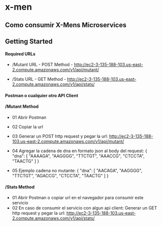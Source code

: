 # x-men

## Como consumir X-Mens Microservices

## Getting Started

#### Required URLs

- /Mutant URL - POST Method -  http://ec2-3-135-188-103.us-east-2.compute.amazonaws.com/v1/api/mutant/

- /Stats URL - GET Method -    http://ec2-3-135-188-103.us-east-2.compute.amazonaws.com/v1/api/stats/

#### Postman o cualquier otro API Client

#### /Mutant Method

- 01 Abrir Postman 
- 02 Copiar la url
- 03 Generar un POST http request y pegar la url: http://ec2-3-135-188-103.us-east-2.compute.amazonaws.com/v1/api/mutant/

- 04 Agregar la cadena de dna en formato json al body del request:
  {
    "dna": [
        "AAAAGA", "AAGGGG", "TTCTGT", "AAACCG", "CTCCTA", "TAACTG"
    ]
  }
- 05 Ejemplo cadena no mutante:
  {
    "dna": [
        "AACAGA", "AAGGGG", "TTCTGT", "AGACCG", "CTCCTA", "TAACTG"
    ]
  }
  
 #### /Stats Method

- 01 Abrir Postman o copiar url en el navegador para consumir este servicio
- 02 En caso de consumir el servicio con algun api client: Generar un GET http request y pegar la url: http://ec2-3-135-188-103.us-east-2.compute.amazonaws.com/v1/api/stats/


